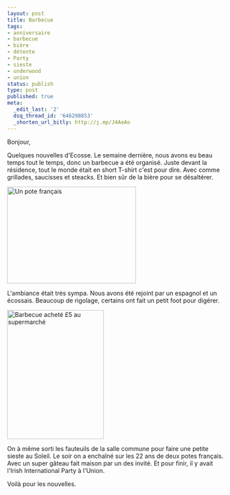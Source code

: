 ```yaml
---
layout: post
title: Barbecue
tags:
- anniversaire
- barbecue
- bière
- détente
- Party
- sieste
- underwood
- union
status: publish
type: post
published: true
meta:
  _edit_last: '2'
  dsq_thread_id: '646298853'
  _shorten_url_bitly: http://j.mp/J4AeAo
---
```

Bonjour,

Quelques nouvelles d'Ecosse. Le semaine dernière, nous avons eu beau temps tout le temps, donc un barbecue a été organisé. Juste devant la résidence, tout le monde était en short T-shirt c'est pour dire. Avec comme grillades, saucisses et steacks. Et bien sûr de la bière pour se désaltérer.

<img class="size-medium wp-image-82" title="Renaud" src="http://luxifer.fr/wordpress/wp-content/uploads/2009/03/20032009121-300x225.jpg" alt="Un pote français" width="300" height="225" />

L'ambiance était très sympa. Nous avons été rejoint par un espagnol et un écossais. Beaucoup de rigolage, certains ont fait un petit foot pour digérer.

<img class="size-medium wp-image-83" title="Le barbecue" src="http://luxifer.fr/wordpress/wp-content/uploads/2009/03/20032009122-225x300.jpg" alt="Barbecue acheté £5 au supermarché" width="225" height="300" />

On à même sorti les fauteuils de la salle commune pour faire une petite sieste au Soleil. Le soir on a enchaîné sur les 22 ans de deux potes français. Avec un super gâteau fait maison par un des invité. Et pour finir, il y avait l'Irish International Party à l'Union.

Voilà pour les nouvelles.
